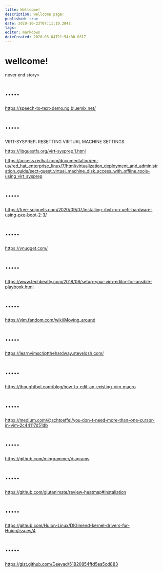 ```yaml
---
title: Wellcome!
description: wellcome page!
published: true
date: 2020-10-23T07:11:10.284Z
tags: 
editor: markdown
dateCreated: 2020-06-04T21:54:00.081Z
---
```


# wellcome!
never end story>

# ·····
https://speech-to-text-demo.ng.bluemix.net/

# ·····
VIRT-SYSPREP: RESETTING VIRTUAL MACHINE SETTINGS

https://libguestfs.org/virt-sysprep.1.html

https://access.redhat.com/documentation/en-us/red_hat_enterprise_linux/7/html/virtualization_deployment_and_administration_guide/sect-guest_virtual_machine_disk_access_with_offline_tools-using_virt_sysprep

# ·····

https://free-snippets.com/2020/09/07/installing-rhvh-on-uefi-hardware-using-pxe-boot-2-3/

# ·····

https://vnugget.com/

# ·····

https://www.techbeatly.com/2018/06/setup-your-vim-editor-for-ansible-playbook.html

# ·····

https://vim.fandom.com/wiki/Moving_around

# ·····

https://learnvimscriptthehardway.stevelosh.com/

# ·····

https://thoughtbot.com/blog/how-to-edit-an-existing-vim-macro

# ·····


https://medium.com/@schtoeffel/you-don-t-need-more-than-one-cursor-in-vim-2c44117d51db

# ·····


https://github.com/mingrammer/diagrams


# ·····

https://github.com/glutanimate/review-heatmap#installation


# ·····


https://github.com/Huion-Linux/DIGImend-kernel-drivers-for-Huion/issues/4



# ·····


https://gist.github.com/Deevad/51820854ffd5ea5cd883
